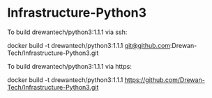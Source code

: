 # Infrastructure-Python3
To build drewantech/python3:1.1.1 via ssh:

docker build -t drewantech/python3:1.1.1 git@github.com:Drewan-Tech/Infrastructure-Python3.git

To build drewantech/python3:1.1.1 via https:

docker build -t drewantech/python3:1.1.1 https://github.com/Drewan-Tech/Infrastructure-Python3.git

